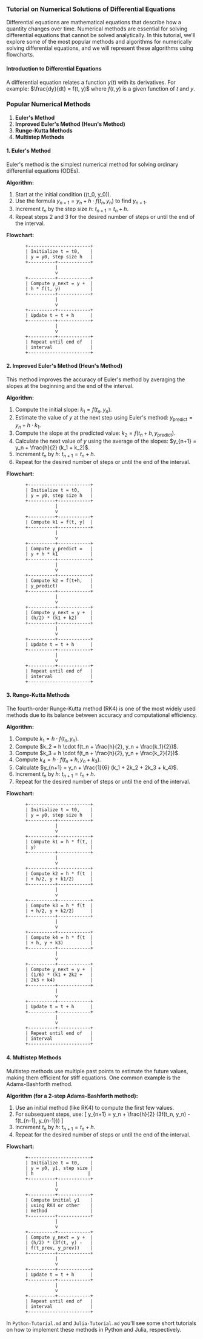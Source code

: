 ### Tutorial on Numerical Solutions of Differential Equations

Differential equations are mathematical equations that describe how a quantity changes over time. Numerical methods are essential for solving differential equations that cannot be solved analytically. In this tutorial, we'll explore some of the most popular methods and algorithms for numerically solving differential equations, and we will represent these algorithms using flowcharts.

#### Introduction to Differential Equations

A differential equation relates a function $y(t)$ with its derivatives. For example:
$\frac{dy}{dt} = f(t, y)$
where $f(t, y)$ is a given function of $t$ and $y$.

### Popular Numerical Methods

1. **Euler's Method**
2. **Improved Euler's Method (Heun's Method)**
3. **Runge-Kutta Methods**
4. **Multistep Methods**

#### 1. Euler's Method

Euler's method is the simplest numerical method for solving ordinary differential equations (ODEs).

**Algorithm:**
1. Start at the initial condition \((t_0, y_0)\).
2. Use the formula $y_{n+1} = y_n + h \cdot f(t_n, y_n)$ to find $y_{n+1}$.
3. Increment $t_n$ by the step size $h$: $t_{n+1} = t_n + h$.
4. Repeat steps 2 and 3 for the desired number of steps or until the end of the interval.

**Flowchart:**

```plaintext
       +-----------------------+
       | Initialize t = t0,    |
       | y = y0, step size h   |
       +----------+------------+
                  |
                  v
       +----------+------------+
       | Compute y_next = y +  |
       | h * f(t, y)           |
       +----------+------------+
                  |
                  v
       +----------+------------+
       | Update t = t + h      |
       +----------+------------+
                  |
                  v
       +----------+------------+
       | Repeat until end of   |
       | interval              |
       +-----------------------+
```

#### 2. Improved Euler's Method (Heun's Method)

This method improves the accuracy of Euler's method by averaging the slopes at the beginning and the end of the interval.

**Algorithm:**
1. Compute the initial slope: $k_1 = f(t_n, y_n)$.
2. Estimate the value of $y$ at the next step using Euler's method: $y_{\text{predict}} = y_n + h \cdot k_1$.
3. Compute the slope at the predicted value: $k_2 = f(t_n + h, y_{\text{predict}})$.
4. Calculate the next value of $y$ using the average of the slopes: $y_{n+1} = y_n + \frac{h}{2} (k_1 + k_2)$.
5. Increment $t_n$ by $h$: $t_{n+1} = t_n + h$.
6. Repeat for the desired number of steps or until the end of the interval.

**Flowchart:**

```plaintext
       +-----------------------+
       | Initialize t = t0,    |
       | y = y0, step size h   |
       +----------+------------+
                  |
                  v
       +----------+------------+
       | Compute k1 = f(t, y)  |
       +----------+------------+
                  |
                  v
       +----------+------------+
       | Compute y_predict =   |
       | y + h * k1            |
       +----------+------------+
                  |
                  v
       +----------+------------+
       | Compute k2 = f(t+h,   |
       | y_predict)            |
       +----------+------------+
                  |
                  v
       +----------+------------+
       | Compute y_next = y +  |
       | (h/2) * (k1 + k2)     |
       +----------+------------+
                  |
                  v
       +----------+------------+
       | Update t = t + h      |
       +----------+------------+
                  |
                  v
       +----------+------------+
       | Repeat until end of   |
       | interval              |
       +-----------------------+
```

#### 3. Runge-Kutta Methods

The fourth-order Runge-Kutta method (RK4) is one of the most widely used methods due to its balance between accuracy and computational efficiency.

**Algorithm:**
1. Compute $k_1 = h \cdot f(t_n, y_n)$.
2. Compute $k_2 = h \cdot f(t_n + \frac{h}{2}, y_n + \frac{k_1}{2})$.
3. Compute $k_3 = h \cdot f(t_n + \frac{h}{2}, y_n + \frac{k_2}{2})$.
4. Compute $k_4 = h \cdot f(t_n + h, y_n + k_3)$.
5. Calculate $y_{n+1} = y_n + \frac{1}{6} (k_1 + 2k_2 + 2k_3 + k_4)$.
6. Increment $t_n$ by $h$: $t_{n+1} = t_n + h$.
7. Repeat for the desired number of steps or until the end of the interval.

**Flowchart:**

```plaintext
       +-----------------------+
       | Initialize t = t0,    |
       | y = y0, step size h   |
       +----------+------------+
                  |
                  v
       +----------+------------+
       | Compute k1 = h * f(t, |
       | y)                    |
       +----------+------------+
                  |
                  v
       +----------+------------+
       | Compute k2 = h * f(t  |
       | + h/2, y + k1/2)      |
       +----------+------------+
                  |
                  v
       +----------+------------+
       | Compute k3 = h * f(t  |
       | + h/2, y + k2/2)      |
       +----------+------------+
                  |
                  v
       +----------+------------+
       | Compute k4 = h * f(t  |
       | + h, y + k3)          |
       +----------+------------+
                  |
                  v
       +----------+------------+
       | Compute y_next = y +  |
       | (1/6) * (k1 + 2k2 +   |
       | 2k3 + k4)             |
       +----------+------------+
                  |
                  v
       +----------+------------+
       | Update t = t + h      |
       +----------+------------+
                  |
                  v
       +----------+------------+
       | Repeat until end of   |
       | interval              |
       +-----------------------+
```

#### 4. Multistep Methods

Multistep methods use multiple past points to estimate the future values, making them efficient for stiff equations. One common example is the Adams-Bashforth method.

**Algorithm (for a 2-step Adams-Bashforth method):**
1. Use an initial method (like RK4) to compute the first few values.
2. For subsequent steps, use:
   \[ y_{n+1} = y_n + \frac{h}{2} (3f(t_n, y_n) - f(t_{n-1}, y_{n-1})) \]
3. Increment $t_n$ by $h$: $t_{n+1} = t_n + h$.
4. Repeat for the desired number of steps or until the end of the interval.

**Flowchart:**

```plaintext
       +-----------------------+
       | Initialize t = t0,    |
       | y = y0, y1, step size |
       | h                    |
       +----------+------------+
                  |
                  v
       +----------+------------+
       | Compute initial y1    |
       | using RK4 or other    |
       | method                |
       +----------+------------+
                  |
                  v
       +----------+------------+
       | Compute y_next = y +  |
       | (h/2) * (3f(t, y) -   |
       | f(t_prev, y_prev))    |
       +----------+------------+
                  |
                  v
       +----------+------------+
       | Update t = t + h      |
       +----------+------------+
                  |
                  v
       +----------+------------+
       | Repeat until end of   |
       | interval              |
       +-----------------------+
```

In `Python-Tutorial.md` and `Julia-Tutorial.md` you'll see some short tutorials on how to implement these methods in Python and Julia, respectively.